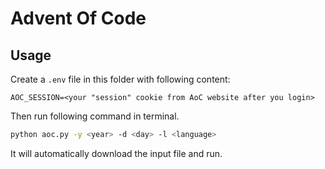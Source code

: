 # Advent Of Code

## Usage

Create a `.env` file in this folder with following content:

```
AOC_SESSION=<your "session" cookie from AoC website after you login>
```

Then run following command in terminal.

```bash
python aoc.py -y <year> -d <day> -l <language>
```

It will automatically download the input file and run.
